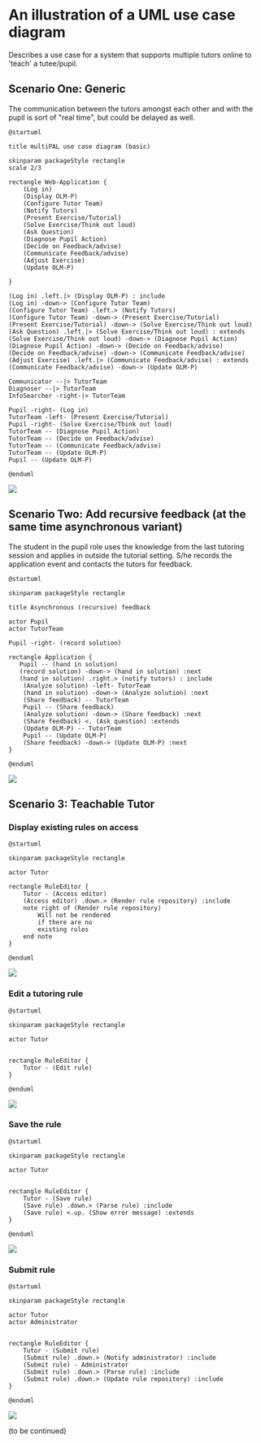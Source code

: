 # An illustration of a UML use  case diagram

Describes a use case for a system  that supports multiple tutors online to 'teach' a tutee/pupil. 

## Scenario One: Generic

The communication between the tutors amongst each other and with the pupil is sort of "real time", but could be delayed as well. 

 

```
@startuml

title multiPAL use case diagram (basic)

skinparam packageStyle rectangle
scale 2/3

rectangle Web-Application {
    (Log in)
    (Display OLM-P)
    (Configure Tutor Team)
    (Notify Tutors)
    (Present Exercise/Tutorial)
    (Solve Exercise/Think out loud)
    (Ask Question)
    (Diagnose Pupil Action)
    (Decide on Feedback/advise)
    (Communicate Feedback/advise)
    (Adjust Exercise) 
    (Update OLM-P)
   
}

(Log in) .left.|> (Display OLM-P) : include
(Log in) -down-> (Configure Tutor Team)
(Configure Tutor Team) .left.> (Notify Tutors)
(Configure Tutor Team) -down-> (Present Exercise/Tutorial)
(Present Exercise/Tutorial) -down-> (Solve Exercise/Think out loud)
(Ask Question) .left.|> (Solve Exercise/Think out loud) : extends
(Solve Exercise/Think out loud) -down-> (Diagnose Pupil Action)
(Diagnose Pupil Action) -down-> (Decide on Feedback/advise)
(Decide on Feedback/advise) -down-> (Communicate Feedback/advise)
(Adjust Exercise) .left.|> (Communicate Feedback/advise) : extends
(Communicate Feedback/advise) -down-> (Update OLM-P)

Communicator --|> TutorTeam
Diagnoser --|> TutorTeam
InfoSearcher -right-|> TutorTeam

Pupil -right- (Log in)
TutorTeam -left- (Present Exercise/Tutorial)
Pupil -right- (Solve Exercise/Think out loud)
TutorTeam -- (Diagnose Pupil Action)
TutorTeam -- (Decide on Feedback/advise)
TutorTeam -- (Communicate Feedback/advise)
TutorTeam -- (Update OLM-P)
Pupil -- (Update OLM-P)

@enduml
```
![](https://www.plantuml.com/plantuml/img/XLJBRjim4BppA_OO7nW3pIq78qAR0WNSne5Jz4oJQtbZYXJuI6Aq_VTIiQA7NT4w2D3CBBaxiz2T3yA5M6d60WMDK4KTQ5Ki8Ne4AT9BaIYTgE1g8pp96MD-JwOM3LGBkHSbhiCXLJgKGPXI8_DIfEzFynl6EX1-uOONTQr9Ya3Mm6y6wRbQsXB8p8uVNyZNMXpWOVcThrhiipLRAgD3U8h1EdX2KRNK3njeUpZYliLM3ZsQ0FTlw2HvdB-p97JBhwr-mG6x8xC76mDe6rMhAVmU7YFwfi-kCr4QcznOnPeq57B8eII5a6RwYgWsoPEvK2_fz6w2gegccHid58LwZhxlUGP7-6UjcfhU3VQNiG_7u5hZDbp_MPpQ1hU9bZegxBLSsLV35rDk_XzkRrYS6JqXxox9P93X-leB6Otp6VYGhqk-u5j0epoxfEmwcOXz0X_KJQz4XXl6b5cPytNfBSWL3Wt8whesnWl8-gAKEUVfllVmclJPXoDdn3UpjMiKJkuQpb6v2sC1EthOKlqVeLC0RyRZsRqwEUF21WsEvfCXduYc4nqBiz6DfMDxsn7ES7QN8cl-qFy0)


## Scenario Two: Add recursive feedback (at the same time asynchronous variant)
The student in the pupil role uses the knowledge from the last tutoring session and applies in outside the tutorial setting. S/he records the application event and contacts the tutors for feedback. 

```
@startuml 

skinparam packageStyle rectangle

title Asynchronous (recursive) feedback

actor Pupil 
actor TutorTeam 

Pupil -right- (record solution)

rectangle Application {
   Pupil -- (hand in solution)
   (record solution) -down-> (hand in solution) :next
   (hand in solution) .right.> (notify tutors) : include
    (Analyze solution) -left- TutorTeam
    (hand in solution) -down-> (Analyze solution) :next
    (Share feedback) -- TutorTeam
    Pupil -- (Share feedback) 
    (Analyze solution) -down-> (Share feedback) :next
    (Share feedback) <. (Ask question) :extends
    (Update OLM-P) -- TutorTeam
    Pupil -- (Update OLM-P)
    (Share feedback) -down-> (Update OLM-P) :next
} 

@enduml
```

![](https://www.plantuml.com/plantuml/img/VLBDJeGm4BxtAUO81tW0OynorxZ9hWzGwG0DtHRRgOh6TtU0NLmMTozDslb-9zq4afxYmO0GeTMsaruUe9DbAslSKMyGF9OaRMrG2DB43qNeRTbuPrqCaF0u-g3VCOKAKRqoLGXPalEmZPrcuUcoZtpkaTM5c0QPrtL3sIZXl8BWJ2JjR2h4x0b5rnbTok4TlWN0KJHZMYEj0ctFU3nUYK6ct8VD7lx1mvt5JnfPwra-fikPPntfgWSQ2WGcCQuqKU50XAImqlHVU6veiE9QS-49jtQOWwqbvc2Gx1hfSLvjEZHVAlyjv19wDU39-99mm_O-PwNGmbl4SCp8MBGgJFYNJab2U7vyohOtGow0LogUyYr5ftG__7ysxCj_zXS0)

## Scenario 3: Teachable Tutor

### Display existing rules on access

```
@startuml 

skinparam packageStyle rectangle

actor Tutor

rectangle RuleEditor {
    Tutor - (Access editor)
    (Access editor) .down.> (Render rule repository) :include
    note right of (Render rule repository) 
        Will not be rendered 
        if there are no
        existing rules
    end note
}

@enduml
```
![](https://www.plantuml.com/plantuml/svg/TP112a8n34JtESKiTQ47S26wy08gkAvj_1Ph-sbJLCIxssQX81X8eFDc4kYgYCbIhm54vUBZQBAvOZJsOWRUoICmCbinSGXCPAoaZ7rjauW-0DiQUEDyXqz2AxLWXidQMYu5h72gx4V3tALRd2ynsN9qd96h7XrJwVmnnS976wfZJSSaZVhXB4Yd_ndrzZhu47e8nsxePdPVwa-GSvDWMiVqqVdkY_WuwEAYSilgSNeHhTgZ_Hcz0G00)

### Edit a tutoring rule

```
@startuml 

skinparam packageStyle rectangle

actor Tutor


rectangle RuleEditor {
    Tutor - (Edit rule)
}

@enduml
```

![](https://www.plantuml.com/plantuml/img/FOqn3eGm40Dxly8b5Fo1XW_SyO5LM2544j2oAKud_awWmCKK7alk3nVpaYA1OrtoBYQ9kuHLPltwBofDWqkUem8IV3EEfHB0A_WfKOTfkUKVh7acxDZSBQtg5YVGQvxg5ou0) 

### Save the rule

```
@startuml 

skinparam packageStyle rectangle

actor Tutor


rectangle RuleEditor {
    Tutor - (Save rule)
    (Save rule) .down.> (Parse rule) :include
    (Save rule) <.up. (Show error message) :extends
}

@enduml
```

![](https://www.plantuml.com/plantuml/svg/PK_D2i8m3BxdANAS1_i08hABTt6-G6Z3BEkwahQR8hwxSQ08vX2Ixu-apOMar34WG1vyJ2GqOY8xKCzTkGT6OLieze41o9P9y5Ar0y2Nm7CDV7J-JJu0jLO9Rh7fQDO4fJSh_hEZSTCIpG6R4qd-W3iVRQYE_zHxKvDHv3ejo2AQFdBEUgHw-5OukWnFW5O7_GPU)

### Submit rule

```
@startuml 

skinparam packageStyle rectangle

actor Tutor
actor Administrator


rectangle RuleEditor {
    Tutor - (Submit rule)
    (Submit rule) .down.> (Notify administrator) :include
    (Submit rule) - Administrator
    (Submit rule) .down.> (Parse rule) :include
    (Submit rule) .down.> (Update rule repository) :include 
}

@enduml
```

![](https://www.plantuml.com/plantuml/svg/VL193i8m3Bpx5JwsX_O1750vS4M8vG6c2LNKD8aIHwX2_9sqL6KHgW-MDPuPBrLWyXmxZG2XLSQHfmuTrIqryiYzbkXbpMGQBG6ePkln55EUweteb561FGqOm4p6GzHoAzH0kWEc66LOO7QCbqun-aJ8nyuNWgMmDrEkCTjPLjSUwND4ZYjbQXs5_ACiVjPPyDwJ3t825nnd_ja9ufSWFSJPC1pMlxK83u1A6f5U2Ky0)

(to be continued)
